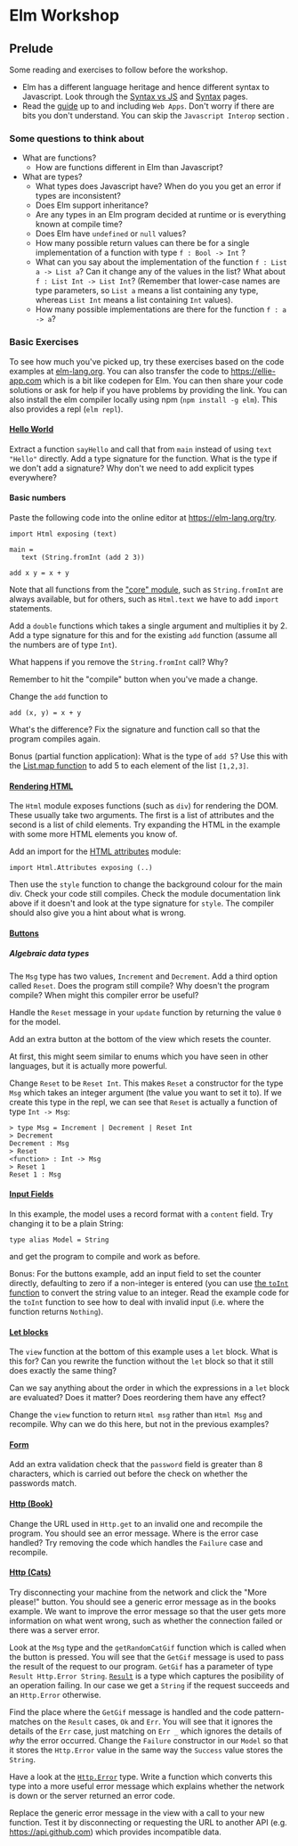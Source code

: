 # Elm Workshop

## Prelude

Some reading and exercises to follow before the workshop.

* Elm has a different language heritage and hence different syntax to Javascript. Look through the
[Syntax vs JS](https://elm-lang.org/docs/from-javascript) and [Syntax](https://elm-lang.org/docs/syntax) pages.
* Read the [guide](https://guide.elm-lang.org/) up to and including `Web Apps`. Don't worry if there are bits you don't understand. You can skip the `Javascript Interop` section .

### Some questions to think about

* What are functions?
  - How are functions different in Elm than Javascript?
* What are types?
  - What types does Javascript have? When do you you get an error if types are inconsistent?
  - Does Elm support inheritance?
  - Are any types in an Elm program decided at runtime or is everything known at compile time?
  - Does Elm have `undefined` or `null` values?
  - How many possible return values can there be for a single implementation of a function with type `f : Bool -> Int` ?
  - What can you say about the implementation of the function `f : List a -> List a`? Can it change any of the values in the list? What about `f : List Int -> List Int`? (Remember that lower-case names are type parameters, so `List a` means a list containing any type, whereas `List Int` means a list containing `Int` values).
  - How many possible implementations are there for the function `f : a -> a`?


### Basic Exercises

To see how much you've picked up, try these exercises based on the code examples at [elm-lang.org](https://elm-lang.org/examples). You can also transfer the code to https://ellie-app.com which is a bit like codepen for Elm. You can then share your code solutions or ask for help if you have problems by providing the link. You can also install the elm compiler locally using npm (`npm install -g elm`). This also provides a repl (`elm repl`).

#### [Hello World](https://elm-lang.org/examples/hello)

Extract a function `sayHello` and call that from `main` instead of using `text "Hello"` directly.
Add a type signature for the function. What is the type if we don't add a signature? Why don't we need to add explicit types everywhere?


#### Basic numbers

Paste the following code into the online editor at https://elm-lang.org/try.

```
import Html exposing (text)

main =
   text (String.fromInt (add 2 3))

add x y = x + y
```

Note that all functions from the ["core" module](https://package.elm-lang.org/packages/elm/core/latest/), such as `String.fromInt` are always available, but for others, such as `Html.text` we have to add `import` statements.

Add a `double` functions which takes a single argument and multiplies it by 2. Add a type signature for this and for the existing `add` function (assume all the numbers are of type `Int`).

What happens if you remove the `String.fromInt` call? Why?

Remember to hit the "compile" button when you've made a change.

Change the `add` function to

```
add (x, y) = x + y
```

What's the difference? Fix the signature and function call so that the program compiles again.

Bonus (partial function application): What is the type of `add 5`? Use this with the [List.map function](https://package.elm-lang.org/packages/elm-lang/core/latest/List#map) to add 5 to each element of the list `[1,2,3]`.


#### [Rendering HTML](https://elm-lang.org/examples/groceries)

The `Html` module exposes functions (such as `div`) for rendering the DOM. These usually take two arguments. The first is a list of attributes and the second is a list of child elements. Try expanding the HTML in the example with some more HTML elements you know of.

Add an import for the [HTML attributes](https://package.elm-lang.org/packages/elm/html/latest/Html-Attributes) module:

```
import Html.Attributes exposing (..)
```

Then use the `style` function to change the background colour for the main div. Check your code still compiles. Check the module documentation link above if it doesn't and look at the type signature for `style`. The compiler should also give you a hint about what is wrong.

#### [Buttons](https://elm-lang.org/examples/buttons)

##### Algebraic data types

The `Msg` type has two values, `Increment` and `Decrement`. Add a third option called `Reset`. Does the program still compile? Why doesn't the program compile? When might this compiler error be useful?

Handle the `Reset` message in your `update` function by returning the value `0` for the model.

Add an extra button at the bottom of the view which resets the counter.

At first, this might seem similar to enums which you have seen in other languages, but it is actually more powerful.

Change `Reset` to be `Reset Int`. This makes `Reset` a constructor for the type `Msg` which takes an integer argument (the value you want to set it to). If we create this type in the repl, we can see that `Reset` is actually a function of type `Int -> Msg`:

```
> type Msg = Increment | Decrement | Reset Int
> Decrement
Decrement : Msg
> Reset
<function> : Int -> Msg
> Reset 1
Reset 1 : Msg
```

#### [Input Fields](https://elm-lang.org/examples/text-fields)

In this example, the model uses a record format with a `content` field. Try changing it to be a plain String:

```
type alias Model = String
```

and get the program to compile and work as before.

Bonus: For the buttons example, add an input field to set the counter directly, defaulting to zero if a non-integer is entered (you can use [the `toInt` function](https://package.elm-lang.org/packages/elm/core/latest/String#toInt) to convert the string value to an integer. Read the example code for the `toInt` function to see how to deal with invalid input (i.e. where the function returns `Nothing`).


#### [Let blocks](https://elm-lang.org/examples/time)

The `view` function at the bottom of this example uses a `let` block. What is this for? Can you rewrite the function without the `let` block so that it still does exactly the same thing?

Can we say anything about the order in which the expressions in a `let` block are evaluated? Does it matter? Does reordering them have any effect?

Change the `view` function to return `Html msg` rather than `Html Msg` and recompile. Why can we do this here, but not in the previous examples?

#### [Form](https://elm-lang.org/examples/forms)

Add an extra validation check that the `password` field is greater than 8 characters, which is carried out before the check on whether the passwords match.

#### [Http (Book)](https://elm-lang.org/examples/book)

Change the URL used in `Http.get` to an invalid one and recompile the program. You should see an error message. Where is the error case handled? Try removing the code which handles the `Failure` case and recompile.

#### [Http (Cats)](https://elm-lang.org/examples/cat-gifs)

Try disconnecting your machine from the network and click the "More please!" button. You should see a generic error message as in the books example. We want to improve the error message so that the user gets more information on what went wrong, such as whether the connection failed or there was a server error.

Look at the `Msg` type and the `getRandomCatGif` function which is called when the button is pressed. You will see that the `GetGif` message is used to pass the result of the request to our program. `GetGif` has a parameter of type `Result Http.Error String`. [`Result`](https://package.elm-lang.org/packages/elm-lang/core/latest/Result#Result) is a type which captures the posibility of an operation failing. In our case we get a `String` if the request succeeds and an `Http.Error` otherwise.

Find the place where the `GetGif` message is handled and the code pattern-matches on the `Result` cases, `Ok` and `Err`. You will see that it ignores the details of the `Err` case, just matching on `Err _` which ignores the details of _why_ the error occurred. Change the `Failure` constructor in our `Model` so that it stores the `Http.Error` value in the same way the `Success` value stores the `String`.

Have a look at the [`Http.Error`](https://package.elm-lang.org/packages/elm-lang/http/latest/Http#Error) type. Write a function which converts this type into a more useful error message which explains whether the network is down or the server returned an error code.

Replace the generic error message in the view with a call to your new function. Test it by disconnecting or requesting the URL to another API (e.g. https://api.github.com) which provides incompatible data.

